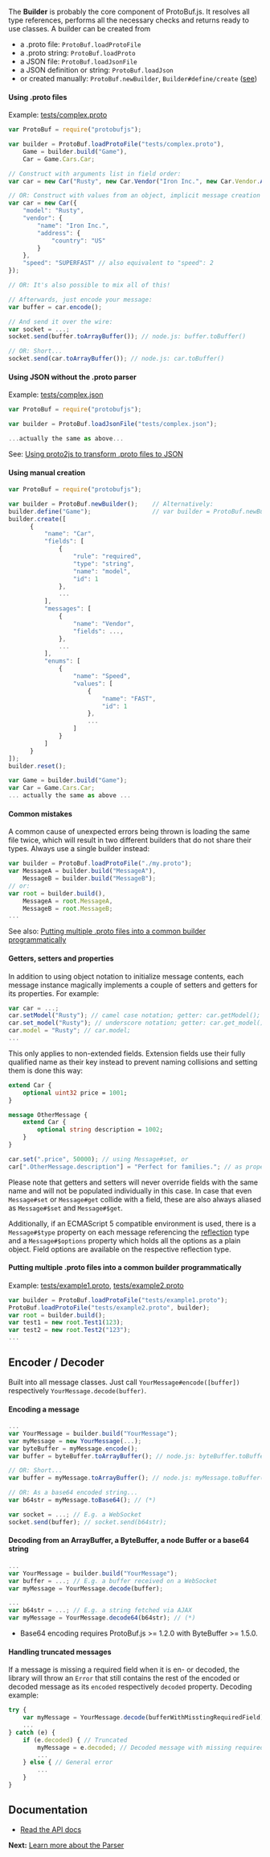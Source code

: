 The **Builder** is probably the core component of ProtoBuf.js. It resolves all type references, performs all the necessary checks and returns ready to use classes. A builder can be created from

* a .proto file: `ProtoBuf.loadProtoFile`
* a .proto string: `ProtoBuf.loadProto`
* a JSON file: `ProtoBuf.loadJsonFile`
* a JSON definition or string: `ProtoBuf.loadJson`
* or created manually: `ProtoBuf.newBuilder`, `Builder#define/create` ([see](https://github.com/dcodeIO/ProtoBuf.js/wiki/Builder#using-manual-creation))

#### Using .proto files ####

Example: [tests/complex.proto](https://github.com/dcodeIO/ProtoBuf.js/tree/master/tests/complex.proto)

```javascript
var ProtoBuf = require("protobufjs");

var builder = ProtoBuf.loadProtoFile("tests/complex.proto"),
    Game = builder.build("Game"),
    Car = Game.Cars.Car;

// Construct with arguments list in field order:
var car = new Car("Rusty", new Car.Vendor("Iron Inc.", new Car.Vendor.Address("US")), Car.Speed.SUPERFAST);

// OR: Construct with values from an object, implicit message creation (address) and enum values as strings:
var car = new Car({
    "model": "Rusty",
    "vendor": {
        "name": "Iron Inc.",
        "address": {
            "country": "US"
        }
    },
    "speed": "SUPERFAST" // also equivalent to "speed": 2
});

// OR: It's also possible to mix all of this!

// Afterwards, just encode your message:
var buffer = car.encode();

// And send it over the wire:
var socket = ...;
socket.send(buffer.toArrayBuffer()); // node.js: buffer.toBuffer()

// OR: Short...
socket.send(car.toArrayBuffer()); // node.js: car.toBuffer()
```

#### Using JSON without the .proto parser ####

Example: [tests/complex.json](https://github.com/dcodeIO/ProtoBuf.js/tree/master/tests/complex.json)

```js
var ProtoBuf = require("protobufjs");

var builder = ProtoBuf.loadJsonFile("tests/complex.json");

...actually the same as above...
```

See: [Using proto2js to transform .proto files to JSON](https://github.com/dcodeIO/ProtoBuf.js/wiki/proto2js)

#### Using manual creation ####

```javascript
var ProtoBuf = require("protobufjs");

var builder = ProtoBuf.newBuilder();    // Alternatively:
builder.define("Game");                 // var builder = ProtoBuf.newBuilder("Game");
builder.create([
      {
          "name": "Car",
          "fields": [
              {
                  "rule": "required",
                  "type": "string",
                  "name": "model",
                  "id": 1
              },
              ...
          ],
          "messages": [
              {
                  "name": "Vendor",
                  "fields": ...,
              },
              ...
          ],
          "enums": [
              {
                  "name": "Speed",
                  "values": [
                      {
                          "name": "FAST",
                          "id": 1
                      },
                      ...
                  ]
              }
          ]
      }
]);
builder.reset();

var Game = builder.build("Game");
var Car = Game.Cars.Car;
... actually the same as above ...
```

#### Common mistakes
A common cause of unexpected errors being thrown is loading the same file twice, which will result in two different builders that do not share their types. Always use a single builder instead:

```js
var builder = ProtoBuf.loadProtoFile("./my.proto");
var MessageA = builder.build("MessageA"),
    MessageB = builder.build("MessageB");
// or:
var root = builder.build(),
    MessageA = root.MessageA,
    MessageB = root.MessageB;
...
```

See also: [Putting multiple .proto files into a common builder programmatically](#putting-multiple-proto-files-into-a-common-builder-programmatically)

#### Getters, setters and properties
In addition to using object notation to initialize message contents, each message instance magically implements a couple of setters and getters for its properties. For example:

```js
var car = ...;
car.setModel("Rusty"); // camel case notation; getter: car.getModel();
car.set_model("Rusty"); // underscore notation; getter: car.get_model();
car.model = "Rusty"; // car.model;
...
```

This only applies to non-extended fields. Extension fields use their fully qualified name as their key instead to prevent naming collisions and setting them is done this way:

```protobuf
extend Car {
    optional uint32 price = 1001;
}

message OtherMessage {
    extend Car {
        optional string description = 1002;
    }
}
```

```js
car.set(".price", 50000); // using Message#set, or
car[".OtherMessage.description"] = "Perfect for families."; // as properties
```

Please note that getters and setters will never override fields with the same name and will not be populated individually in this case. In case that even `Message#set` or `Message#get` collide with a field, these are also always aliased as `Message#$set` and `Message#$get`.

Additionally, if an ECMAScript 5 compatible environment is used, there is a `Message#$type` property on each message referencing the [reflection](https://github.com/dcodeIO/ProtoBuf.js/wiki/Reflection) type and a `Message#$options` property which holds all the options as a plain object. Field options are available on the respective reflection type.

#### Putting multiple .proto files into a common builder programmatically ####

Example: [tests/example1.proto](https://github.com/dcodeIO/ProtoBuf.js/tree/master/tests/example1.proto),
[tests/example2.proto](https://github.com/dcodeIO/ProtoBuf.js/tree/master/tests/example2.proto)

```javascript
var builder = ProtoBuf.loadProtoFile("tests/example1.proto");
ProtoBuf.loadProtoFile("tests/example2.proto", builder);
var root = builder.build();
var test1 = new root.Test1(123);
var test2 = new root.Test2("123");
...
```

Encoder / Decoder
-----------------
Built into all message classes. Just call `YourMessage#encode([buffer])` respectively `YourMessage.decode(buffer)`.

#### Encoding a message ####

```javascript
...
var YourMessage = builder.build("YourMessage");
var myMessage = new YourMessage(...);
var byteBuffer = myMessage.encode();
var buffer = byteBuffer.toArrayBuffer(); // node.js: byteBuffer.toBuffer()

// OR: Short...
var buffer = myMessage.toArrayBuffer(); // node.js: myMessage.toBuffer()

// OR: As a base64 encoded string...
var b64str = myMessage.toBase64(); // (*)

var socket = ...; // E.g. a WebSocket
socket.send(buffer); // socket.send(b64str);
```

#### Decoding from an ArrayBuffer, a ByteBuffer, a node Buffer or a base64 string ####

```javascript
...
var YourMessage = builder.build("YourMessage");
var buffer = ...; // E.g. a buffer received on a WebSocket
var myMessage = YourMessage.decode(buffer);
```

```js
...
var b64str = ...; // E.g. a string fetched via AJAX
var myMessage = YourMessage.decode64(b64str); // (*)
```
* Base64 encoding requires ProtoBuf.js >= 1.2.0 with ByteBuffer >= 1.5.0.

#### Handling truncated messages
If a message is missing a required field when it is en- or decoded, the library will throw an `Error` that still contains the rest of the encoded or decoded message as its `encoded` respectively `decoded` property. Decoding example:

```javascript
try {
    var myMessage = YourMessage.decode(bufferWithMisstingRequiredField);
    ...
} catch (e) {
    if (e.decoded) { // Truncated
        myMessage = e.decoded; // Decoded message with missing required fields
        ...
    } else { // General error
        ...
    }
}
```
Documentation
-------------
* [Read the API docs](http://htmlpreview.github.io/?https://raw.githubusercontent.com/dcodeIO/ProtoBuf.js/master/docs/ProtoBuf.html)

**Next:** [Learn more about the Parser](https://github.com/dcodeIO/ProtoBuf.js/wiki/Parser)